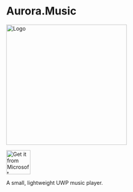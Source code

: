 # Aurora.Music


<img height="320" src="https://i.loli.net/2017/12/30/5a479416604d9.png" alt="Logo" />

<a href="https://www.microsoft.com/store/apps/9NBLGGH6JVDT?ocid=badge"><img height="64" src="https://assets.windowsphone.com/85864462-9c82-451e-9355-a3d5f874397a/English_get-it-from-MS_InvariantCulture_Default.png" alt="Get it from Microsoft" /></a>

A small, lightweight UWP music player.

